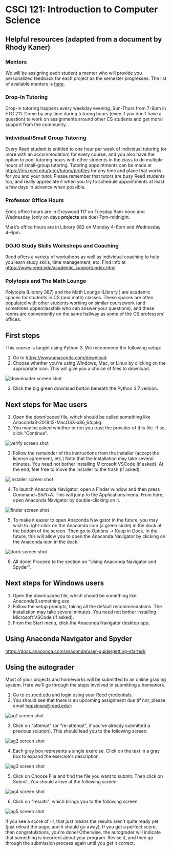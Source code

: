 # CSCI 121: Introduction to Computer Science

## Helpful resources (adapted from a document by Rhody Kaner)

### Mentors

We will be assigning each student a mentor who will provide you personalized
feedback for each project as the semester progresses. The list of
available mentors is [here](https://github.com/Mark-Hopkins-at-Reed/csci-121/blob/master/admin/mentors.md).

### Drop-In Tutoring
Drop-in tutoring happens every weekday evening, Sun-Thurs from 7-9pm in 
ETC 211. Come by any time during tutoring hours (even if you don’t have a 
question) to work on assignments around other CS students and get moral 
support from the community. 

### Individual/Small Group Tutoring 
Every Reed student is entitled to one hour per week of individual tutoring
(or more with an accommodation) for every course, and you also have the
option to pool tutoring hours with other students in the class to do
multiple hours of small-group tutoring. Tutoring appointments can be
made at https://iris.reed.edu/tutor/tutors/profiles for any time and place
that works for you and your tutor. Please remember that tutors are busy Reed
students too, and really appreciate it when you try to schedule appointments
at least a few days in advance when possible.

### Professor Office Hours
Eric’s office hours are in Greywood 117 on Tuesday 9am-noon and Wednesday
(only on days **projects** are due) 7pm-midnight.

Mark’s office hours are in Library 382 on Monday 4-6pm and Wednesday 4-6pm.

### DOJO Study Skills Workshops and Coaching
Reed offers a variety of workshops as well as individual coaching to help
you learn study skills, time management, etc. Find info at
https://www.reed.edu/academic_support/index.html

### Polytopia and The Math Lounge
Polytopia (Library 387) and the Math Lounge (Library ) are academic spaces
for students in CS (and math) classes. These spaces are often populated with
other students working on similar coursework (and sometimes upperclassfolk
who can answer your questions), and these rooms are conveniently on the same
hallway as some of the CS professors' offices.


## First steps

This course is taught using Python 3. We recommend the following setup:

1. Go to https://www.anaconda.com/download.
2. Choose whether you're using Windows, Mac, or Linux by clicking on the appropriate icon. This will give you a choice of files to download.

![downloader screen shot](img/download.png "Downloader Screenshot")


3. Click the big green download button beneath the Python 3.7 version.

## Next steps for Mac users

1. Open the downloaded file, which should be called something like Anaconda3-2018.12-MacOSX-x86_64.pkg.
2. You may be asked whether or not you trust the provider of this file. If so, click "Continue".

![verify screen shot](img/trust.png "Verify Screenshot")

3. Follow the remainder of the instructions from the installer (accept the license agreement, etc.) Note that the installation may take several minutes. You need not bother installing Microsoft VSCode (if asked). At the end, feel free to move the installer to the trash (if asked).

![installer screen shot](img/installer.png "Installer Screenshot")

4. To launch Anaconda Navigator, open a Finder window and then press Command+Shift+A. This will jump to the Applications menu. From here, open Anaconda Navigator by double-clicking on it.

![finder screen shot](img/open.png "Finder Screenshot")

5. To make it easier to open Anaconda Navigator in the future, you may wish to right-click on the Anaconda icon (a green circle) in the dock at the bottom of the screen. Then go to Options -> Keep in Dock. In the future, this will allow you to open the Anaconda Navigator by clicking on the Anaconda icon in the dock.

![dock screen shot](img/dock.png "Dock Screenshot")

6. All done! Proceed to the section on "Using Anaconda Navigator and Spyder".

##  Next steps for Windows users

1. Open the downloaded file, which should be something like Anaconda3.something.exe.
2. Follow the setup prompts, taking all the default recommendations. The installation may take several minutes. You need not bother installing Microsoft VSCode (if asked). 
3. From the Start menu, click the Anaconda Navigator desktop app.

## Using Anaconda Navigator and Spyder

https://docs.anaconda.com/anaconda/user-guide/getting-started/



## Using the autograder

Most of your projects and homeworks will be submitted to an online grading
system. Here we'll go through the steps involved in submitting a homework.

1. Go to cs.reed.edu and login using your Reed credentials.
2. You should see that there is an upcoming assignment due (if not, please
email hopkinsm@reed.edu):

![ag1 screen shot](img/autograder1.png "AG1 Screenshot")

3. Click on "attempt" (or "re-attempt", if you've already submitted a previous
solution). This should lead you to the following screen:

![ag2 screen shot](img/autograder2.png "AG2 Screenshot")

4. Each gray box represents a single exercise. Click on the text in a gray
box to expand the exercise's description.

![ag3 screen shot](img/autograder3.png "AG3 Screenshot")

5. Click on Choose File and find the file you want to submit. Then click on
Submit. You should arrive at the following screen:

![ag4 screen shot](img/autograder4.png "AG4 Screenshot")

6. Click on "results", which brings you to the following screen:

![ag5 screen shot](img/autograder5.png "AG5 Screenshot")

If you see a score of -1, that just means the results aren't quite ready
yet (just reload the page, and it should go away). If you get a perfect
score, then congratulations, you're done! Otherwise, the autograder will
indicate that something is incorrect about your program. Revise it, and
then go through the submission process again until you get it correct.








